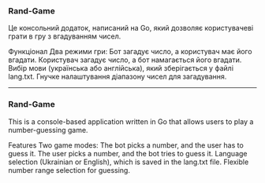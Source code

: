 ### Rand-Game
Це консольний додаток, написаний на Go, який дозволяє користувачеві грати в гру з вгадуванням чисел.

Функціонал
Два режими гри:
Бот загадує число, а користувач має його вгадати.
Користувач загадує число, а бот намагається його вгадати.
Вибір мови (українська або англійська), який зберігається у файлі lang.txt.
Гнучке налаштування діапазону чисел для загадування.

---

### Rand-Game
This is a console-based application written in Go that allows users to play a number-guessing game.

Features
Two game modes:
The bot picks a number, and the user has to guess it.
The user picks a number, and the bot tries to guess it.
Language selection (Ukrainian or English), which is saved in the lang.txt file.
Flexible number range selection for guessing.